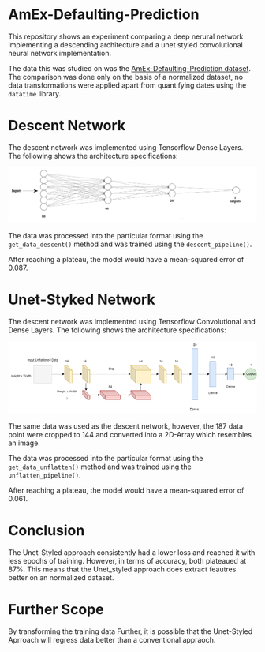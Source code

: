# AmEx-Defaulting-Prediction

This repository shows an experiment comparing a deep nerural network implementing a descending architecture and a unet styled convolutional neural network implementation.

The data this was studied on was the [AmEx-Defaulting-Prediction dataset](https://www.kaggle.com/competitions/amex-default-prediction). The comparison was done only on the basis of a normalized dataset, no data transformations were applied apart from quantifying dates using the ```datatime``` library.

# Descent Network

The descent network was implemented using Tensorflow Dense Layers. The following shows the architecture specifications:

<p align ="center">
  <img src="./statics/descent_network.png">
</p>

The data was processed into the particular format using the ```get_data_descent()``` method and was trained using the ```descent_pipeline()```.

After reaching a plateau, the model would have a mean-squared error of 0.087.

# Unet-Styked Network

The descent network was implemented using Tensorflow Convolutional and Dense Layers. The following shows the architecture specifications:

<p align ="center">
  <img src="./statics/unflatten_network.png">
</p>

The same data was used as the descent network, however, the 187 data point were cropped to 144 and converted into a 2D-Array which resembles an image. 

The data was processed into the particular format using the ```get_data_unflatten()``` method and was trained using the ```unflatten_pipeline()```.

After reaching a plateau, the model would have a mean-squared error of 0.061.

# Conclusion

The Unet-Styled approach consistently had a lower loss and reached it with less epochs of training. However, in terms of accuracy, both plateaued at 87%.
This means that the Unet_styled approach does extract feautres better on an normalized dataset. 

# Further Scope
By transforming the training data Further, it is possible that the Unet-Styled Aprroach will regress data better than a conventional appraoch. 

